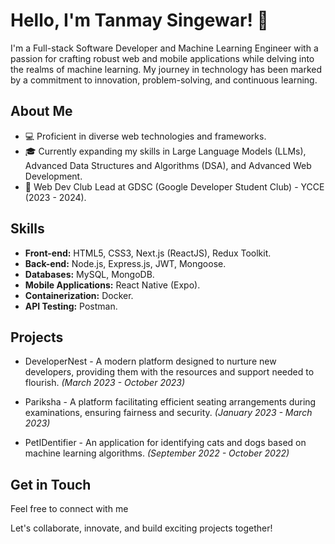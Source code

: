 # Hello, I'm Tanmay Singewar! 👋

I'm a Full-stack Software Developer and Machine Learning Engineer with a passion for crafting robust web and mobile applications while delving into the realms of machine learning. My journey in technology has been marked by a commitment to innovation, problem-solving, and continuous learning.

## About Me

- 💻 Proficient in diverse web technologies and frameworks.
- 🎓 Currently expanding my skills in Large Language Models (LLMs), Advanced Data Structures and Algorithms (DSA), and Advanced Web Development.
- 🚀 Web Dev Club Lead at GDSC (Google Developer Student Club) - YCCE (2023 - 2024).

## Skills

- **Front-end:** HTML5, CSS3, Next.js (ReactJS), Redux Toolkit.
- **Back-end:** Node.js, Express.js, JWT, Mongoose.
- **Databases:** MySQL, MongoDB.
- **Mobile Applications:** React Native (Expo).
- **Containerization:** Docker.
- **API Testing:** Postman.

## Projects
- DeveloperNest - A modern platform designed to nurture new developers, providing them with the resources and support needed to flourish.
*(March 2023 - October 2023)*

- Pariksha - A platform facilitating efficient seating arrangements during examinations, ensuring fairness and security.
*(January 2023 - March 2023)*

- PetIDentifier - An application for identifying cats and dogs based on machine learning algorithms.
*(September 2022 - October 2022)*

## Get in Touch

Feel free to connect with me 

Let's collaborate, innovate, and build exciting projects together!
